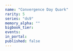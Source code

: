 ```yaml
---
name: "Convergence Day Quark"
rarity: 5
series: "ds9"
memory_alpha: ""
bigbook_tier:
events:
in_portal:
published: false
---
```

